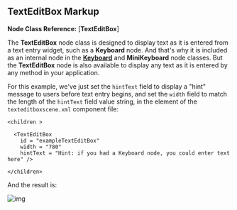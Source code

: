## TextEditBox Markup

**Node Class Reference:** [**TextEditBox**]

The **TextEditBox** node class is designed to display text as it is entered from a text entry widget, such as a **Keyboard** node. And that's why it is included as an internal node in the [**Keyboard**](https://github.com/rokudev/samples/tree/master/ux%20components/widgets) and **MiniKeyboard** node classes. But the **TextEditBox** node is also available to display any text as it is entered by any method in your application.

For this example, we've just set the `hintText` field to display a "hint" message to users before text entry begins, and set the `width` field to match the length of the `hintText` field value string, in the **<children>** element of the `texteditboxscene.xml` component file: 

```
<children >

  <TextEditBox 
    id = "exampleTextEditBox" 
    width = "780" 
    hintText = "Hint: if you had a Keyboard node, you could enter text here" />

</children>
```

And the result is:

![img](https://sdkdocs.roku.com/download/attachments/4262928/texteditboxdoc.jpg?version=3&modificationDate=1472837717177&api=v2)